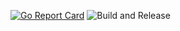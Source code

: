 [![Go Report Card](https://goreportcard.com/badge/github.com/Devil666face/gofinabot)](https://goreportcard.com/report/github.com/Devil666face/gofinabot)
![Build and Release](https://github.com/Devil666face/gofinabot/actions/workflows/build.yml/badge.svg)

